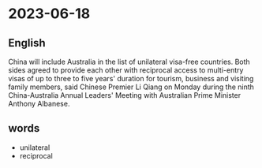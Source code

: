 # 2023-06-18

## English
China will include Australia in the list of
unilateral visa-free countries. Both sides
agreed to provide each other with
reciprocal access to multi-entry visas of up
to three to five years' duration for tourism,
business and visiting family members, said
Chinese Premier Li Qiang on Monday
during the ninth China-Australia Annual
Leaders' Meeting with Australian Prime
Minister Anthony Albanese.

## words
* unilateral
* reciprocal
